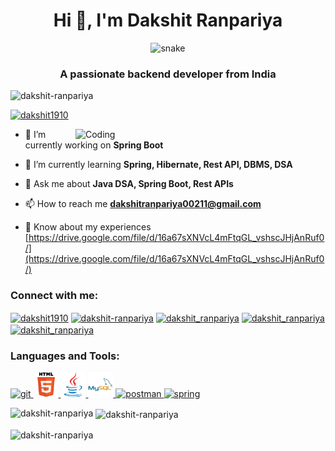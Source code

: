 <h1 align="center">Hi 👋, I'm Dakshit Ranpariya</h1>
<div align="center">
  <img  src="https://developers.giphy.com/branch/master/static/api-512d36c09662682717108a38bbb5c57d.gif"
       alt="snake" /></a>
</div>

<h3 align="center">A passionate backend developer from India</h3>

<p align="left"> <img src="https://komarev.com/ghpvc/?username=dakshit-ranpariya&label=Profile%20views&color=0e75b6&style=flat" alt="dakshit-ranpariya" /> </p>

<p align="left"> <a href="https://twitter.com/dakshit1910" target="blank"><img src="https://img.shields.io/twitter/follow/dakshit1910?logo=twitter&style=for-the-badge" alt="dakshit1910" /></a> </p>

<img align="right" alt="Coding" width="400" src="https://i.imgur.com/MvMxQ1a.gif">

- 🔭 I’m currently working on **Spring Boot**

- 🌱 I’m currently learning **Spring, Hibernate, Rest API, DBMS, DSA**

- 💬 Ask me about **Java DSA, Spring Boot, Rest APIs**

- 📫 How to reach me **dakshitranpariya00211@gmail.com**

- 📄 Know about my experiences [https://drive.google.com/file/d/16a67sXNVcL4mFtqGL_vshscJHjAnRuf0/](https://drive.google.com/file/d/16a67sXNVcL4mFtqGL_vshscJHjAnRuf0/)

<h3 align="left">Connect with me:</h3>
<p align="left">
<a href="https://twitter.com/dakshit1910" target="blank"><img align="center" src="https://raw.githubusercontent.com/rahuldkjain/github-profile-readme-generator/master/src/images/icons/Social/twitter.svg" alt="dakshit1910" height="30" width="40" /></a>
<a href="https://linkedin.com/in/dakshit-ranpariya" target="blank"><img align="center" src="https://raw.githubusercontent.com/rahuldkjain/github-profile-readme-generator/master/src/images/icons/Social/linked-in-alt.svg" alt="dakshit-ranpariya" height="30" width="40" /></a>
<a href="https://instagram.com/dakshit_ranpariya" target="blank"><img align="center" src="https://raw.githubusercontent.com/rahuldkjain/github-profile-readme-generator/master/src/images/icons/Social/instagram.svg" alt="dakshit_ranpariya" height="30" width="40" /></a>
<a href="https://www.leetcode.com/dakshit_ranpariya" target="blank"><img align="center" src="https://raw.githubusercontent.com/rahuldkjain/github-profile-readme-generator/master/src/images/icons/Social/leet-code.svg" alt="dakshit_ranpariya" height="30" width="40" /></a>
<a href="https://auth.geeksforgeeks.org/user/dakshit_ranpariya" target="blank"><img align="center" src="https://raw.githubusercontent.com/rahuldkjain/github-profile-readme-generator/master/src/images/icons/Social/geeks-for-geeks.svg" alt="dakshit_ranpariya" height="30" width="40" /></a>
</p>

<h3 align="left">Languages and Tools:</h3>
<p align="left"> <a href="https://git-scm.com/" target="_blank" rel="noreferrer"> <img src="https://www.vectorlogo.zone/logos/git-scm/git-scm-icon.svg" alt="git" width="40" height="40"/> </a> <a href="https://www.w3.org/html/" target="_blank" rel="noreferrer"> <img src="https://raw.githubusercontent.com/devicons/devicon/master/icons/html5/html5-original-wordmark.svg" alt="html5" width="40" height="40"/> </a> <a href="https://www.java.com" target="_blank" rel="noreferrer"> <img src="https://raw.githubusercontent.com/devicons/devicon/master/icons/java/java-original.svg" alt="java" width="40" height="40"/> </a> <a href="https://www.mysql.com/" target="_blank" rel="noreferrer"> <img src="https://raw.githubusercontent.com/devicons/devicon/master/icons/mysql/mysql-original-wordmark.svg" alt="mysql" width="40" height="40"/> </a> <a href="https://postman.com" target="_blank" rel="noreferrer"> <img src="https://www.vectorlogo.zone/logos/getpostman/getpostman-icon.svg" alt="postman" width="40" height="40"/> </a> <a href="https://spring.io/" target="_blank" rel="noreferrer"> <img src="https://www.vectorlogo.zone/logos/springio/springio-icon.svg" alt="spring" width="40" height="40"/> </a> </p>

<p><img align="left" src="https://github-readme-stats.vercel.app/api/top-langs?username=dakshit-ranpariya&show_icons=true&locale=en&layout=compact" alt="dakshit-ranpariya" /></p>

<p>&nbsp;<img align="center" src="https://github-readme-stats.vercel.app/api?username=dakshit-ranpariya&show_icons=true&locale=en" alt="dakshit-ranpariya" /></p>

<p><img align="center" src="https://github-readme-streak-stats.herokuapp.com/?user=dakshit-ranpariya&" alt="dakshit-ranpariya" /></p>
